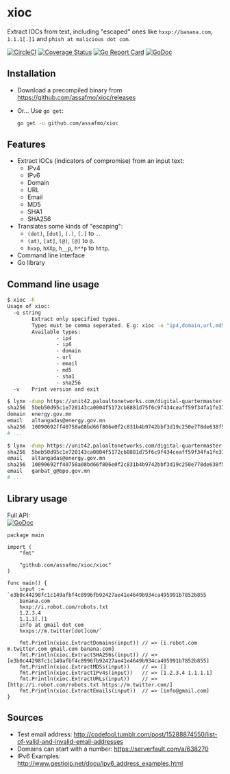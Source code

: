 # xioc

Extract IOCs from text, including "escaped" ones like `hxxp://banana.com`, `1.1.1[.]1` and `phish at malicious dot com`.

[![CircleCI](https://circleci.com/gh/assafmo/xioc.svg?style=shield&circle-token=53b168115c42a883184dd01267d549aed80c2f49)](https://circleci.com/gh/assafmo/xioc)
[![Coverage Status](https://coveralls.io/repos/github/assafmo/xioc/badge.svg?branch=master)](https://coveralls.io/github/assafmo/xioc?branch=master)
[![Go Report Card](https://goreportcard.com/badge/github.com/assafmo/xioc)](https://goreportcard.com/report/github.com/assafmo/xioc)
[![GoDoc](https://godoc.org/github.com/assafmo/xioc/xioc?status.svg)](https://godoc.org/github.com/assafmo/xioc/xioc)

## Installation

- Download a precompiled binary from https://github.com/assafmo/xioc/releases
- Or... Use `go get`:

  ```bash
  go get -u github.com/assafmo/xioc
  ```

## Features

- Extract IOCs (indicators of compromise) from an input text:
  - IPv4
  - IPv6
  - Domain
  - URL
  - Email
  - MD5
  - SHA1
  - SHA256
- Translates some kinds of "escaping":
  - `(dot)`, `[dot]`, `(.)`, `[.]` to `.`.
  - `(at)`, `[at]`, `(@)`, `[@]` to `@`.
  - `hxxp`, `hXXp`, `h__p`, `h**p` to `http`.
- Command line interface
- Go library

## Command line usage

```bash
$ xioc -h
Usage of xioc:
  -o string
        Extract only specified types.
        Types must be comma seperated. E.g: xioc -o "ip4,domain,url,md5"
        Available types:
                - ip4
                - ip6
                - domain
                - url
                - email
                - md5
                - sha1
                - sha256
  -v    Print version and exit
```

```bash
$ lynx -dump https://unit42.paloaltonetworks.com/digital-quartermaster-scenario-demonstrated-in-attacks-against-the-mongolian-government/ | xioc
sha256  5beb50d95c1e720143ca0004f5172cb8881d75f6c9f434ceaff59f34fa1fe378
domain  energy.gov.mn
email   altangadas@energy.gov.mn
sha256  10090692ff40758a08bd66f806e0f2c831b4b9742bbf3d19c250e778de638f57
# ...
```

```bash
$ lynx -dump https://unit42.paloaltonetworks.com/digital-quartermaster-scenario-demonstrated-in-attacks-against-the-mongolian-government/ | xioc -o email,sha256
sha256  5beb50d95c1e720143ca0004f5172cb8881d75f6c9f434ceaff59f34fa1fe378
email   altangadas@energy.gov.mn
sha256  10090692ff40758a08bd66f806e0f2c831b4b9742bbf3d19c250e778de638f57
email   ganbat_g@bpo.gov.mn
# ...
```

## Library usage

Full API:  
[![GoDoc](https://godoc.org/github.com/assafmo/xioc/xioc?status.svg)](https://godoc.org/github.com/assafmo/xioc/xioc)

```golang
package main

import (
	"fmt"

	"github.com/assafmo/xioc/xioc"
)

func main() {
	input := `e3b0c44298fc1c149afbf4c8996fb92427ae41e4649b934ca495991b7852b855
	banana.com
	hxxp://i.robot.com/robots.txt
	1.2.3.4
	1.1.1[.]1
	info at gmail dot com
	hxxps://m.twitter[dot]com/`

	fmt.Println(xioc.ExtractDomains(input)) // => [i.robot.com m.twitter.com gmail.com banana.com]
	fmt.Println(xioc.ExtractSHA256s(input)) // => [e3b0c44298fc1c149afbf4c8996fb92427ae41e4649b934ca495991b7852b855]
	fmt.Println(xioc.ExtractMD5s(input))    // => []
	fmt.Println(xioc.ExtractIPv4s(input))   // => [1.2.3.4 1.1.1.1]
	fmt.Println(xioc.ExtractURLs(input))    // => [http://i.robot.com/robots.txt https://m.twitter.com/]
	fmt.Println(xioc.ExtractEmails(input))  // => [info@gmail.com]
}
```

## Sources

- Test email address: http://codefool.tumblr.com/post/15288874550/list-of-valid-and-invalid-email-addresses
- Domains can start with a number: https://serverfault.com/a/638270
- IPv6 Examples: http://www.gestioip.net/docu/ipv6_address_examples.html
